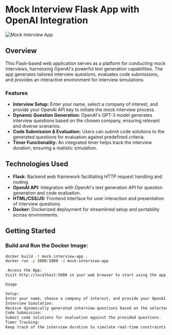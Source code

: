 # Mock Interview Flask App with OpenAI Integration

![Mock Interview App](mock-interview.png)

## Overview

This Flask-based web application serves as a platform for conducting mock interviews, harnessing OpenAI's powerful text generation capabilities. The app generates tailored interview questions, evaluates code submissions, and provides an interactive environment for interview simulations.

### Features

- **Interview Setup:** Enter your name, select a company of interest, and provide your OpenAI API key to initiate the mock interview process.
- **Dynamic Question Generation:** OpenAI's GPT-3 model generates interview questions based on the chosen company, ensuring relevant and diverse scenarios.
- **Code Submission & Evaluation:** Users can submit code solutions to the generated questions for evaluation against predefined criteria.
- **Timer Functionality:** An integrated timer helps track the interview duration, ensuring a realistic simulation.

## Technologies Used

- **Flask:** Backend web framework facilitating HTTP request handling and routing.
- **OpenAI API:** Integration with OpenAI's text generation API for question generation and code evaluation.
- **HTML/CSS/JS:** Frontend interface for user interaction and presentation of interview questions.
- **Docker:** Dockerized deployment for streamlined setup and portability across environments.

## Getting Started

### Build and Run the Docker Image:

```bash
docker build -t mock-interview-app .
docker run -p 5000:5000 -d mock-interview-app

 Access the App:
Visit http://localhost:5000 in your web browser to start using the app.

Usage

Setup:
Enter your name, choose a company of interest, and provide your OpenAI API key to initialize the interview.
Interview Simulation:
Receive dynamically generated interview questions based on the selected company.
Code Submission:
Submit code solutions for evaluation against the provided questions.
Timer Tracking:
Keep track of the interview duration to simulate real-time constraints.
